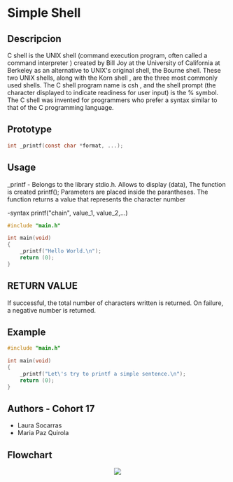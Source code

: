 
# Simple Shell

## Descripcion 

C shell is the UNIX shell (command execution program, often called a command interpreter ) created by Bill
Joy at the University of California at Berkeley as an alternative to UNIX's original shell, the Bourne shell.
These two UNIX shells, along with the Korn shell , are the three most commonly used shells. The C shell program
name is csh , and the shell prompt (the character displayed to indicate readiness for user input) is the % symbol.
The C shell was invented for programmers who prefer a syntax similar to that of the C programming language.

## Prototype

```c
int _printf(const char *format, ...);
```

## Usage

_printf \- Belongs to the library stdio.h.
Allows to display (data), The function is created
printf();
Parameters are placed inside the parantheses.
The function returns a value that represents the character number

-syntax
printf("chain", value_1, value_2,...)

```c
#include "main.h"

int main(void)
{
	_printf("Hello World.\n");
	return (0);
}
```

## RETURN VALUE

If successful, the total number of characters written is returned. On failure,
a negative number is returned.

## Example

```c
#include "main.h"

int main(void)
{
	_printf("Let\'s try to printf a simple sentence.\n");
	return (0);
}
```
## Authors - Cohort 17

- Laura Socarras 
- Maria Paz Quirola

## Flowchart

<p align="center">
	<img src="./assets/flowchar-printf-project.jpg"/>
</p>